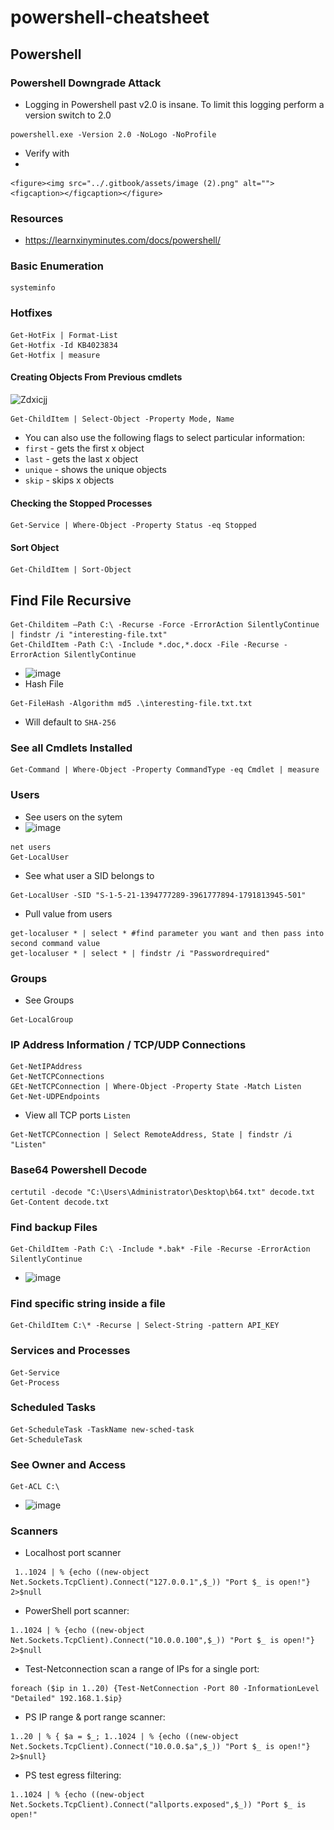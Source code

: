 # powershell-cheatsheet

## Powershell

### Powershell Downgrade Attack

* Logging in Powershell past v2.0 is insane.  To limit this logging perform a version switch to 2.0

```
powershell.exe -Version 2.0 -NoLogo -NoProfile
```

* Verify with&#x20;
*

    <figure><img src="../.gitbook/assets/image (2).png" alt=""><figcaption></figcaption></figure>

### Resources

* https://learnxinyminutes.com/docs/powershell/

### Basic Enumeration

```
systeminfo
```

### Hotfixes

```
Get-HotFix | Format-List
Get-Hotfix -Id KB4023834
Get-Hotfix | measure
```

#### Creating Objects From Previous cmdlets

![Zdxicjj](https://user-images.githubusercontent.com/75596877/150692716-9d937291-9a6b-4e29-84b0-6a812eb31460.png)

```
Get-ChildItem | Select-Object -Property Mode, Name
```

* You can also use the following flags to select particular information:
* `first` - gets the first x object
* `last` - gets the last x object
* `unique` - shows the unique objects
* `skip` - skips x objects

#### Checking the Stopped Processes

```
Get-Service | Where-Object -Property Status -eq Stopped
```

#### Sort Object

```
Get-ChildItem | Sort-Object
```

## Find File Recursive

```
Get-Childitem –Path C:\ -Recurse -Force -ErrorAction SilentlyContinue | findstr /i "interesting-file.txt"
Get-ChildItem -Path C:\ -Include *.doc,*.docx -File -Recurse -ErrorAction SilentlyContinue
```

* ![image](https://user-images.githubusercontent.com/75596877/150693932-501b2d5c-3695-4a41-8662-27b121d7f5ac.png)
* Hash File

```
Get-FileHash -Algorithm md5 .\interesting-file.txt.txt
```

* Will default to `SHA-256`

### See all Cmdlets Installed

```
Get-Command | Where-Object -Property CommandType -eq Cmdlet | measure
```

### Users

* See users on the sytem
* ![image](https://user-images.githubusercontent.com/75596877/150695096-edaaf297-0394-4213-a415-7d46cedecee2.png)

```
net users
Get-LocalUser
```

* See what user a SID belongs to

```
Get-LocalUser -SID "S-1-5-21-1394777289-3961777894-1791813945-501"
```

* Pull value from users

```
get-localuser * | select * #find parameter you want and then pass into second command value
get-localuser * | select * | findstr /i "Passwordrequired"
```

### Groups

* See Groups

```
Get-LocalGroup
```

### IP Address Information / TCP/UDP Connections

```
Get-NetIPAddress
Get-NetTCPConnections
GEt-NetTCPConnection | Where-Object -Property State -Match Listen
Get-Net-UDPEndpoints
```

* View all TCP ports `Listen`

```
Get-NetTCPConnection | Select RemoteAddress, State | findstr /i "Listen"
```

### Base64 Powershell Decode

```
certutil -decode "C:\Users\Administrator\Desktop\b64.txt" decode.txt
Get-Content decode.txt
```

### Find backup Files

```
Get-ChildItem -Path C:\ -Include *.bak* -File -Recurse -ErrorAction SilentlyContinue
```

* ![image](https://user-images.githubusercontent.com/75596877/150698655-206da003-197d-4899-8983-b59e2981f226.png)

### Find specific string inside a file

```
Get-ChildItem C:\* -Recurse | Select-String -pattern API_KEY
```

### Services and Processes

```
Get-Service
Get-Process
```

### Scheduled Tasks

```
Get-ScheduleTask -TaskName new-sched-task
Get-ScheduleTask
```

### See Owner and Access

```
Get-ACL C:\
```

* ![image](https://user-images.githubusercontent.com/75596877/150699211-9e56bd19-9287-452f-a5ab-c1dc71dabb7b.png)

### Scanners

* Localhost port scanner

```
 1..1024 | % {echo ((new-object Net.Sockets.TcpClient).Connect("127.0.0.1",$_)) "Port $_ is open!"} 2>$null
```

* PowerShell port scanner:

```
1..1024 | % {echo ((new-object Net.Sockets.TcpClient).Connect("10.0.0.100",$_)) "Port $_ is open!"} 2>$null
```

* Test-Netconnection scan a range of IPs for a single port:

```
foreach ($ip in 1..20) {Test-NetConnection -Port 80 -InformationLevel "Detailed" 192.168.1.$ip}
```

* PS IP range & port range scanner:

```
1..20 | % { $a = $_; 1..1024 | % {echo ((new-object Net.Sockets.TcpClient).Connect("10.0.0.$a",$_)) "Port $_ is open!"} 2>$null}
```

* PS test egress filtering:

```
1..1024 | % {echo ((new-object Net.Sockets.TcpClient).Connect("allports.exposed",$_)) "Port $_ is open!"
```
